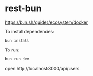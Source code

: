 # rest-bun

https://bun.sh/guides/ecosystem/docker

To install dependencies:

```bash
bun install
```

To run:
```sh
bun run dev
```

open http://localhost:3000/api/users